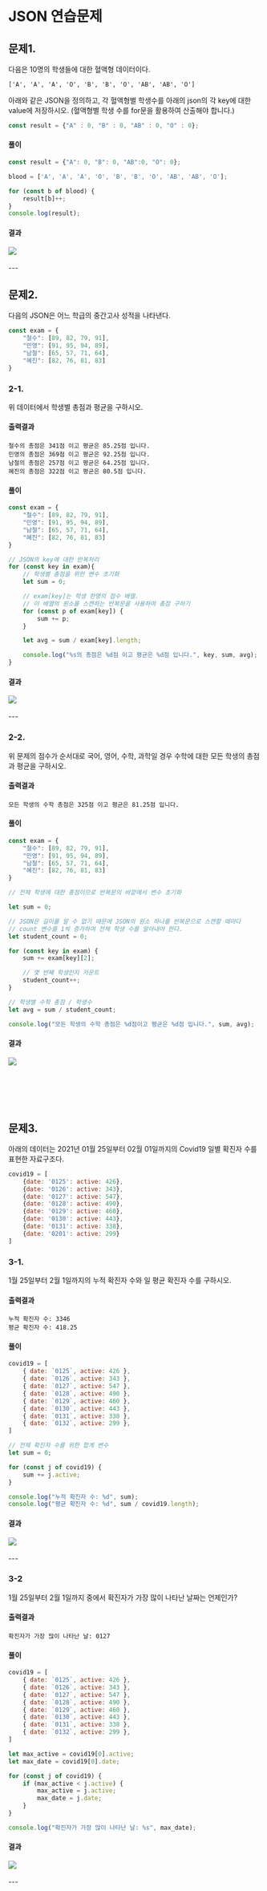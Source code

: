 # JSON 연습문제

## 문제1.

다음은 10명의 학생들에 대한 혈액형 데이터이다.

```
['A', 'A', 'A', 'O', 'B', 'B', 'O', 'AB', 'AB', 'O']
```

아래와 같은 JSON을 정의하고, 각 혈액형별 학생수를 아래의 json의 각 key에 대한 value에 저장하시오. (혈액형별 학생 수를 for문을 활용하여 산출해야 합니다.)

```js
const result = {"A" : 0, "B" : 0, "AB" : 0, "O" : 0};
```
#### 풀이

```js
const result = {"A": 0, "B": 0, "AB":0, "O": 0};

blood = ['A', 'A', 'A', 'O', 'B', 'B', 'O', 'AB', 'AB', 'O'];

for (const b of blood) {
    result[b]++;
}
console.log(result);
```

#### 결과
<img src="res/A1.png">
<br/><br/>
---

## 문제2.

다음의 JSON은 어느 학급의 중간고사 성적을 나타낸다.

```js
const exam = {
    "철수": [89, 82, 79, 91],
    "민영": [91, 95, 94, 89],
    "남철": [65, 57, 71, 64],
    "혜진": [82, 76, 81, 83]
}
```

### 2-1.

위 데이터에서 학생별 총점과 평균을 구하시오.

#### 출력결과

```
철수의 총점은 341점 이고 평균은 85.25점 입니다.
민영의 총점은 369점 이고 평균은 92.25점 입니다.
남철의 총점은 257점 이고 평균은 64.25점 입니다.
혜진의 총점은 322점 이고 평균은 80.5점 입니다.
```
#### 풀이

```js
const exam = {
    "철수": [89, 82, 79, 91],
    "민영": [91, 95, 94, 89],
    "남철": [65, 57, 71, 64],
    "혜진": [82, 76, 81, 83]
}

// JSON의 key에 대한 반복처리
for (const key in exam){
    // 학생별 총점을 위한 변수 초기화
    let sum = 0;

    // exam[key]는 학생 한명의 점수 배열.
    // 이 배열의 원소를 스캔하는 반복문을 사용하여 총점 구하기
    for (const p of exam[key]) {
        sum += p;
    }

    let avg = sum / exam[key].length;

    console.log("%s의 총점은 %d점 이고 평균은 %d점 입니다.", key, sum, avg);
}
```

#### 결과
<img src="res/A2.png">
<br/><br/>
---

### 2-2.

위 문제의 점수가 순서대로 국어, 영어, 수학, 과학일 경우 수학에 대한 모든 학생의 총점과 평균을 구하시오.

#### 출력결과

```
모든 학생의 수학 총점은 325점 이고 평균은 81.25점 입니다.
```
#### 풀이

```js
const exam = {
    "철수": [89, 82, 79, 91],
    "민영": [91, 95, 94, 89],
    "남철": [65, 57, 71, 64],
    "혜진": [82, 76, 81, 83]
}

// 전체 학생에 대한 총점이므로 반복문의 바깥에서 변수 초기화

let sum = 0;

// JSON은 길이를 알 수 없기 때문에 JSON의 원소 하나를 반복문으로 스캔할 때마다
// count 변수를 1씩 증가하여 전체 학생 수를 알아내야 한다.
let student_count = 0;

for (const key in exam) {
    sum += exam[key][2];

    // 몇 번째 학생인지 카운트
    student_count++;
}

// 학생별 수학 총점 / 학생수
let avg = sum / student_count;

console.log("모든 학생의 수학 총점은 %d점이고 평균은 %d점 입니다.", sum, avg);
```

#### 결과
<img src="res/A3.png">

<br/><br/>
---

## 문제3.

아래의 데이터는 2021년 01월 25일부터 02월 01일까지의 Covid19 일별 확진자 수를 표현한 자료구조다.

```javascript
covid19 = [
    {date: '0125': active: 426}, 
    {date: '0126': active: 343}, 
    {date: '0127': active: 547}, 
    {date: '0128': active: 490}, 
    {date: '0129': active: 460}, 
    {date: '0130': active: 443}, 
    {date: '0131': active: 338}, 
    {date: '0201': active: 299}
]
```

### 3-1.

1월 25일부터 2월 1일까지의 누적 확진자 수와 일 평균 확진자 수를 구하시오.

#### 출력결과

```
누적 확진자 수: 3346
평균 확진자 수: 418.25
```
#### 풀이

```js
covid19 = [
    { date: `0125`, active: 426 },
    { date: `0126`, active: 343 },
    { date: `0127`, active: 547 },
    { date: `0128`, active: 490 },
    { date: `0129`, active: 460 },
    { date: `0130`, active: 443 },
    { date: `0131`, active: 338 },
    { date: `0132`, active: 299 },
]

// 전체 확진자 수를 위한 합계 변수
let sum = 0;

for (const j of covid19) {
    sum += j.active;
}

console.log("누적 확진자 수: %d", sum);
console.log("평균 확진자 수: %d", sum / covid19.length);
```

#### 결과
<img src="res/A4.png">
<br/><br/>
---

### 3-2

1월 25일부터 2월 1일까지 중에서 확진자가 가장 많이 나타난 날짜는 언제인가?

#### 출력결과

```
확진자가 가장 많이 나타난 날: 0127
```
#### 풀이

```js
covid19 = [
    { date: `0125`, active: 426 },
    { date: `0126`, active: 343 },
    { date: `0127`, active: 547 },
    { date: `0128`, active: 490 },
    { date: `0129`, active: 460 },
    { date: `0130`, active: 443 },
    { date: `0131`, active: 338 },
    { date: `0132`, active: 299 },
]

let max_active = covid19[0].active;
let max_date = covid19[0].date;

for (const j of covid19) {
    if (max_active < j.active) {
        max_active = j.active;
        max_date = j.date;
    }
}

console.log("확진자가 가장 많이 나타난 날: %s", max_date);
```

#### 결과
<img src="res/A5.png">
<br/><br/>
---